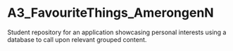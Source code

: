 # A3_FavouriteThings_AmerongenN
Student repository for an application showcasing personal interests using a database to call upon relevant grouped content.
